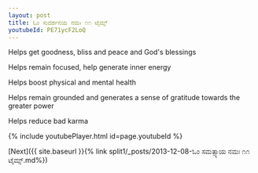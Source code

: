 ```yaml
---
layout: post
title: ಓಂ ಸುದರ್ಶನಯ ನಮಃ ೧೧ ಟೈಮ್ಸ್
youtubeId: PE71ycF2LoQ
---
```

 
 
Helps get goodness, bliss and peace and God's blessings
 
Helps remain focused, help generate inner energy 
 
Helps boost physical and mental health 
 
Helps remain grounded and generates a sense of gratitude towards the greater power 
 
Helps reduce bad karma
 
 
 
 


{% include youtubePlayer.html id=page.youtubeId %}
 
[Next]({{ site.baseurl }}{% link  split1/_posts/2013-12-08-ಓಂ ಸಮತ್ಸ್ಯಾಯ ನಮಃ ೧೧ ಟೈಮ್ಸ್.md%})
 

